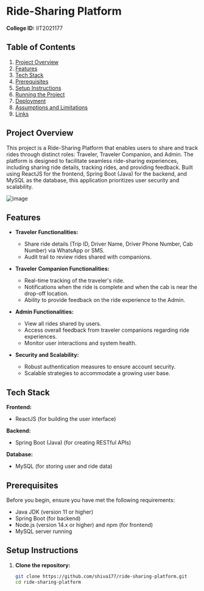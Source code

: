 # Ride-Sharing Platform

**College ID:** IIT2021177

## Table of Contents
1. [Project Overview](#project-overview)
2. [Features](#features)
3. [Tech Stack](#tech-stack)
4. [Prerequisites](#prerequisites)
5. [Setup Instructions](#setup-instructions)
6. [Running the Project](#running-the-project)
7. [Deployment](#deployment)
8. [Assumptions and Limitations](#assumptions-and-limitations)
9. [Links](#links)

## Project Overview
This project is a Ride-Sharing Platform that enables users to share and track rides through distinct roles: Traveler, Traveler Companion, and Admin. The platform is designed to facilitate seamless ride-sharing experiences, including sharing ride details, tracking rides, and providing feedback. Built using ReactJS for the frontend, Spring Boot (Java) for the backend, and MySQL as the database, this application prioritizes user security and scalability.

![image](https://example.com/path/to/your/image.png)

## Features
- **Traveler Functionalities:**
  - Share ride details (Trip ID, Driver Name, Driver Phone Number, Cab Number) via WhatsApp or SMS.
  - Audit trail to review rides shared with companions.
  
- **Traveler Companion Functionalities:**
  - Real-time tracking of the traveler's ride.
  - Notifications when the ride is complete and when the cab is near the drop-off location.
  - Ability to provide feedback on the ride experience to the Admin.

- **Admin Functionalities:**
  - View all rides shared by users.
  - Access overall feedback from traveler companions regarding ride experiences.
  - Monitor user interactions and system health.

- **Security and Scalability:**
  - Robust authentication measures to ensure account security.
  - Scalable strategies to accommodate a growing user base.

## Tech Stack
**Frontend:**
- ReactJS (for building the user interface)

**Backend:**
- Spring Boot (Java) (for creating RESTful APIs)

**Database:**
- MySQL (for storing user and ride data)

## Prerequisites
Before you begin, ensure you have met the following requirements:
- Java JDK (version 11 or higher)
- Spring Boot (for backend)
- Node.js (version 14.x or higher) and npm (for frontend)
- MySQL server running

## Setup Instructions
1. **Clone the repository:**
   ```bash
   git clone https://github.com/shiva177/ride-sharing-platform.git
   cd ride-sharing-platform
